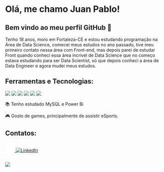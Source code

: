 # Olá, me chamo Juan Pablo! 
## Bem vindo ao meu perfil GitHub 👋


Tenho 18 anos, moro em Fortaleza-CE e estou estudando programação na Área de Data Science, comecei meus estudos no ano passado, tive meu primeiro contato nessa área com Front-end, mas depois parei de estudar Front quando conheci essa área incrível de Data Science que no começo estava estudando para ser Data Scientist, só que depois conheci a área de Data Engineer e agora mudei meus estudos.

## Ferramentas e Tecnologias:
<img src="https://cdn.jsdelivr.net/gh/devicons/devicon/icons/git/git-original.svg" width="40px"/> <img src="https://cdn.jsdelivr.net/gh/devicons/devicon/icons/python/python-original.svg" width="40px"/>
<img src="https://cdn.jsdelivr.net/gh/devicons/devicon/icons/postgresql/postgresql-original.svg" width="40px"/>
<img src="https://cdn.jsdelivr.net/gh/devicons/devicon/icons/mysql/mysql-original.svg" width="40px"/>
<img src="https://cdn.jsdelivr.net/gh/devicons/devicon/icons/jupyter/jupyter-original-wordmark.svg" width="40px"/>
<img src="https://cdn.jsdelivr.net/gh/devicons/devicon/icons/github/github-original.svg" width="40px"/>
          
          
<div display="inline-block">
 <p align="left">📚 Tenho estudado MySQL e Power Bi</p>
 <p align="left">🎮 Gosto de games, principalmente de assistir eSports.</p>
</div>


## Contatos:
  <a href="https://instagram.com/juanendz" target="_blank"><img  alt="Instagram" width="30px" src="https://github.com/Aakarsh-B/trying-repos/blob/master/insta.svg" /> 
  <a href="http://www.linkedin.com/in/juan-pablo-queiroz" target="_blank"> <img  alt="LinkedIn" width="30px" src="https://cdn.jsdelivr.net/gh/devicons/devicon/icons/linkedin/linkedin-original.svg" /></a>   

##
<div>
   <a href="https://github.com/JUanEnD">
   <img height="150em" padding-rigth="2rem" src="https://github-readme-stats.vercel.app/api?username=JuanEnD&show_icons=true&theme=algolia&include_all_commits=true&count_private=true"/>
</div>
